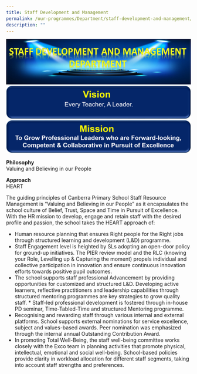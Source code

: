 ```yaml
---
title: Staff Development and Management
permalink: /our-programmes/Department/staff-development-and-management/
description: ""
---
```


![](/images/Staff%20Dev%20and%20Mgmt%20Dept%20Banner.jpg)
![](/images/Staff%20Vision%20Banner.png)
![](/images/Staff%20Mission%20Banner.png)

**Philosophy**<br>
Valuing and Believing in our People

**Approach**<br>
HEART

The guiding principles of Canberra Primary School Staff Resource Management is “Valuing and Believing in our People” as it encapsulates the school culture of Belief, Trust, Space and Time in Pursuit of Excellence. With the HR mission to develop, engage and retain staff with the desired profile and passion, the school takes the HEART approach of:

* Human resource planning that ensures Right people for the Right jobs through structured learning and development (L&D) programme.   
* Staff Engagement level is heighted by SLs adopting an open-door policy for ground-up initiatives. The PIER review model and the RLC (knowing your Role, Levelling up & Capturing the moment) propels individual and collective participation in innovation and ensure continuous innovation efforts towards positive pupil outcomes.       
* The school supports staff professional Advancement by providing opportunities for customized and structured L&D. Developing active learners, reflective practitioners and leadership capabilities through structured mentoring programmes are key strategies to grow quality staff. * Staff-led professional development is fostered through in-house PD seminar, Time-Tabled-Time and structured Mentoring programme.
* Recognising and rewarding staff through various internal and external platforms. School supports external nominations for service excellence, subject and values-based awards. Peer nomination was emphasized through the internal annual Outstanding Contribution Award.
* In promoting Total Well-Being, the staff well-being committee works closely with the Exco team in planning activities that promote physical, intellectual, emotional and social well-being. School-based policies provide clarity in workload allocation for different staff segments, taking into account staff strengths and preferences.
